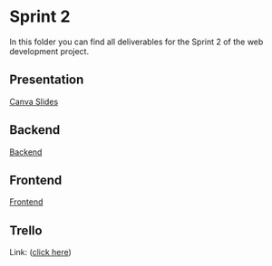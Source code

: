 # Sprint 2
In this folder you can find all deliverables for the Sprint 2 of the web development project.

## Presentation
[Canva Slides](project-presentation.pdf)

## Backend
[Backend](project-backend)

## Frontend
[Frontend](project-frontend)

## Trello
Link: ([click here](https://trello.com/invite/b/66d1a4cfe065eebded003843/ATTI2fa254d5eaebef67c1a335602e7ded97CCA86361/website-project))
